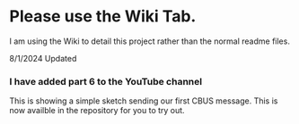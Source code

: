 # Please use the Wiki Tab.

I am using the Wiki to detail this project rather than the normal readme files.

8/1/2024 Updated

### I have added part 6 to the YouTube channel 

This is showing a simple sketch sending our first CBUS message. This is now availble in the repository for you to try out.
